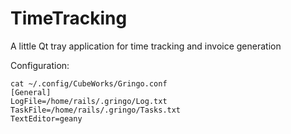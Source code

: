 TimeTracking
============

A little Qt tray application for time tracking and invoice generation

Configuration:

    cat ~/.config/CubeWorks/Gringo.conf   
    [General]
    LogFile=/home/rails/.gringo/Log.txt
    TaskFile=/home/rails/.gringo/Tasks.txt
    TextEditor=geany

